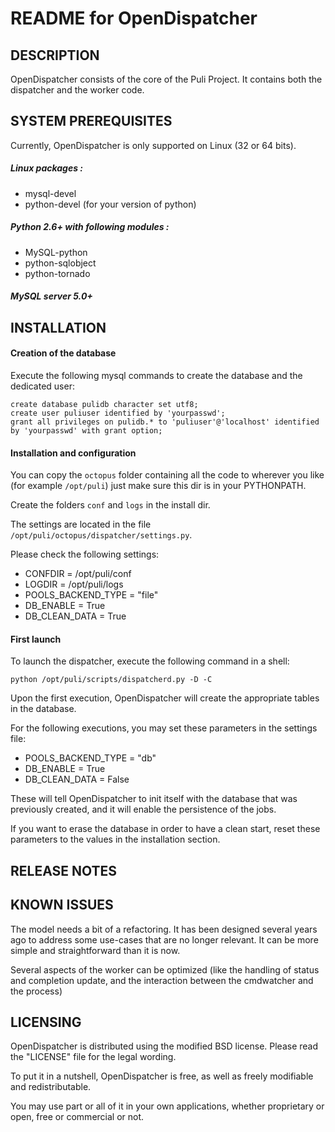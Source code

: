 README for OpenDispatcher
=========================


DESCRIPTION
-----------

OpenDispatcher consists of the core of the Puli Project.
It contains both the dispatcher and the worker code.


SYSTEM PREREQUISITES
--------------------

Currently, OpenDispatcher is only supported on Linux (32 or 64 bits).

##### Linux packages :

   * mysql-devel
   * python-devel (for your version of python)

##### Python 2.6+ with following modules :

   * MySQL-python
   * python-sqlobject
   * python-tornado

##### MySQL server 5.0+


INSTALLATION
------------

#### Creation of the database

Execute the following mysql commands to create the database and the dedicated user:

    create database pulidb character set utf8;
    create user puliuser identified by 'yourpasswd';
    grant all privileges on pulidb.* to 'puliuser'@'localhost' identified by 'yourpasswd' with grant option;

#### Installation and configuration

You can copy the `octopus` folder containing all the code to wherever you like (for example `/opt/puli`) just make sure this dir is in your PYTHONPATH.

Create the folders `conf` and `logs` in the install dir.

The settings are located in the file `/opt/puli/octopus/dispatcher/settings.py`.

Please check the following settings:

* CONFDIR = /opt/puli/conf
* LOGDIR = /opt/puli/logs
* POOLS_BACKEND_TYPE = "file"
* DB_ENABLE = True
* DB_CLEAN_DATA = True

#### First launch

To launch the dispatcher, execute the following command in a shell:

    python /opt/puli/scripts/dispatcherd.py -D -C

Upon the first execution, OpenDispatcher will create the appropriate tables in the database.

For the following executions, you may set these parameters in the settings file:

* POOLS_BACKEND_TYPE = "db"
* DB_ENABLE = True
* DB_CLEAN_DATA = False

These will tell OpenDispatcher to init itself with the database that was previously created, and it will enable the persistence of the jobs.

If you want to erase the database in order to have a clean start, reset these parameters to the values in the installation section.


RELEASE NOTES
-------------


KNOWN ISSUES
------------

The model needs a bit of a refactoring. It has been designed several years ago to address some use-cases that are no longer relevant.
It can be more simple and straightforward than it is now.

Several aspects of the worker can be optimized (like the handling of status and completion update, and the interaction between the cmdwatcher and the process)


LICENSING
---------

OpenDispatcher is distributed using the modified BSD license. Please read the "LICENSE" file for the legal wording.

To put it in a nutshell, OpenDispatcher is free, as well as freely modifiable and redistributable.

You may use part or all of it in your own applications, whether proprietary or open, free or commercial or not.
